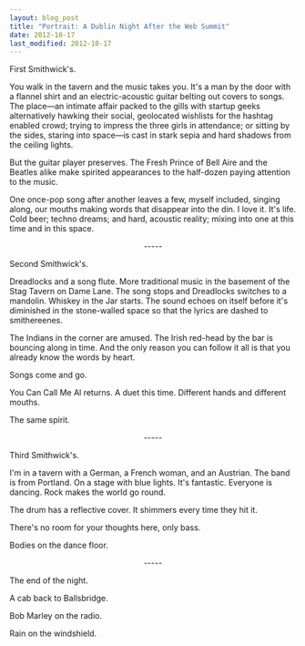 ```yaml
---
layout: blog_post
title: "Portrait: A Dublin Night After the Web Summit"
date: 2012-10-17
last_modified: 2012-10-17
---
```


First Smithwick's.

You walk in the tavern and the music takes you. It's a man by the door with a flannel shirt and an electric-acoustic guitar belting out covers to songs. The place—an intimate affair packed to the gills with startup geeks alternatively hawking their social, geolocated wishlists for the hashtag enabled crowd; trying to impress the three girls in attendance; or sitting by the sides, staring into space—is cast in stark sepia and hard shadows from the ceiling lights.

But the guitar player preserves. The Fresh Prince of Bell Aire and the Beatles alike make spirited appearances to the half-dozen paying attention to the music.

One once-pop song after another leaves a few, myself included, singing along, our mouths making words that disappear into the din. I love it. It's life. Cold beer; techno dreams; and hard, acoustic reality; mixing into one at this time and in this space.

<center>
-----
</center>

Second Smithwick's.

Dreadlocks and a song flute. More traditional music in the basement of the Stag Tavern on Dame Lane. The song stops and Dreadlocks switches to a mandolin. Whiskey in the Jar starts. The sound echoes on itself before it's diminished in the stone-walled space so that the lyrics are dashed to smithereenes.

The Indians in the corner are amused. The Irish red-head by the bar is bouncing along in time. And the only reason you can follow it all is that you already know the words by heart.

Songs come and go.

You Can Call Me Al returns. A duet this time. Different hands and different mouths.

The same spirit.

<center>
-----
</center>

Third Smithwick's.

I'm in a tavern with a German, a French woman, and an Austrian. The band is from Portland. On a stage with blue lights. It's fantastic. Everyone is dancing. Rock makes the world go round.

The drum has a reflective cover. It shimmers every time they hit it.

There's no room for your thoughts here, only bass.

Bodies on the dance floor.

<center>
-----
</center>

The end of the night.

A cab back to Ballsbridge.

Bob Marley on the radio.

Rain on the windshield.
